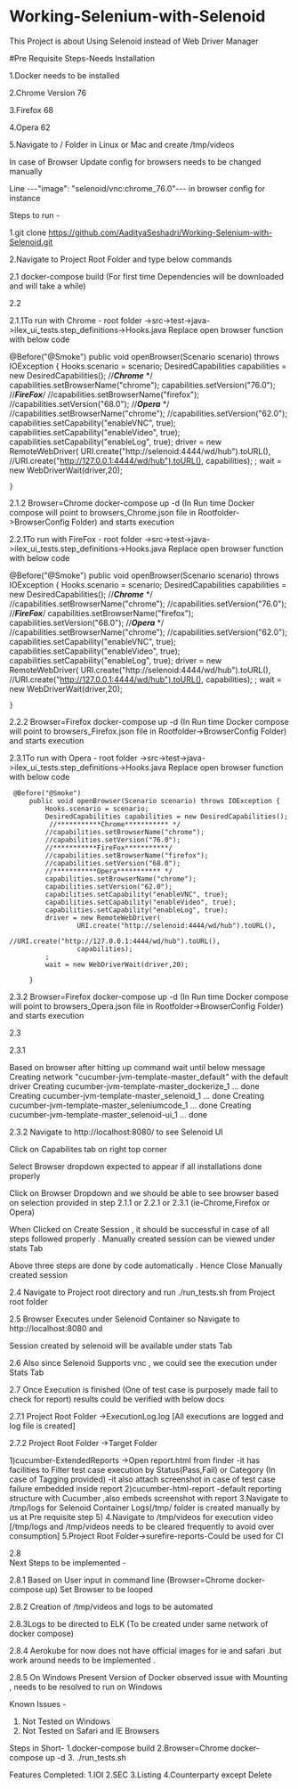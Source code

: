 # Working-Selenium-with-Selenoid
This Project is about Using Selenoid instead of Web Driver Manager 

#Pre Requisite Steps-Needs Installation 

1.Docker needs to be installed

2.Chrome Version 76
 
3.Firefox 68

4.Opera 62

5.Navigate to / Folder in Linux or Mac and create /tmp/videos

In case of Browser Update config for browsers needs to be changed manually 

Line ---"image": "selenoid/vnc:chrome_76.0"--- in browser config for instance



Steps to run -
 
1.git clone https://github.com/AadityaSeshadri/Working-Selenium-with-Selenoid.git

2.Navigate to Project Root Folder and type below commands 

2.1 docker-compose build (For first time Dependencies will be downloaded and will take a while)

2.2 

2.1.1To run with Chrome - root folder ->src->test->java->ilex_ui_tests.step_definitions->Hooks.java
Replace open browser function with below code 

@Before("@Smoke")
    public void openBrowser(Scenario scenario) throws IOException {
        Hooks.scenario = scenario;
        DesiredCapabilities capabilities = new DesiredCapabilities();
         //***********Chrome*********** */
        capabilities.setBrowserName("chrome");
        capabilities.setVersion("76.0");
        //***********FireFox***********/
        //capabilities.setBrowserName("firefox");
        //capabilities.setVersion("68.0");
        //***********Opera*********** */
        //capabilities.setBrowserName("chrome");
        //capabilities.setVersion("62.0");
        capabilities.setCapability("enableVNC", true);
        capabilities.setCapability("enableVideo", true);
        capabilities.setCapability("enableLog", true);
        driver = new RemoteWebDriver(
                URI.create("http://selenoid:4444/wd/hub").toURL(),
                 //URI.create("http://127.0.0.1:4444/wd/hub").toURL(),
                capabilities);
        ;
        wait = new WebDriverWait(driver,20);
        
    }
    
2.1.2 Browser=Chrome docker-compose up -d (In Run time Docker compose will point to browsers_Chrome.json file in Rootfolder->BrowserConfig Folder) and starts execution 


2.2.1To run with FireFox - root folder ->src->test->java->ilex_ui_tests.step_definitions->Hooks.java
Replace open browser function with below code 

@Before("@Smoke")
    public void openBrowser(Scenario scenario) throws IOException {
        Hooks.scenario = scenario;
        DesiredCapabilities capabilities = new DesiredCapabilities();
         //***********Chrome*********** */
        //capabilities.setBrowserName("chrome");
        //capabilities.setVersion("76.0");
        //***********FireFox***********/
        capabilities.setBrowserName("firefox");
        capabilities.setVersion("68.0");
        //***********Opera*********** */
        //capabilities.setBrowserName("chrome");
        //capabilities.setVersion("62.0");
        capabilities.setCapability("enableVNC", true);
        capabilities.setCapability("enableVideo", true);
        capabilities.setCapability("enableLog", true);
        driver = new RemoteWebDriver(
                URI.create("http://selenoid:4444/wd/hub").toURL(),
                 //URI.create("http://127.0.0.1:4444/wd/hub").toURL(),
                capabilities);
        ;
        wait = new WebDriverWait(driver,20);
        
    }
    
2.2.2 Browser=Firefox docker-compose up -d (In Run time Docker compose will point to browsers_Firefox.json file in Rootfolder->BrowserConfig Folder) and starts execution 

2.3.1To run with Opera - root folder ->src->test->java->ilex_ui_tests.step_definitions->Hooks.java
     Replace open browser function with below code 
     
     @Before("@Smoke")
         public void openBrowser(Scenario scenario) throws IOException {
             Hooks.scenario = scenario;
             DesiredCapabilities capabilities = new DesiredCapabilities();
              //***********Chrome*********** */
             //capabilities.setBrowserName("chrome");
             //capabilities.setVersion("76.0");
             //***********FireFox***********/
             //capabilities.setBrowserName("firefox");
             //capabilities.setVersion("68.0");
             //***********Opera*********** */
             capabilities.setBrowserName("chrome");
             capabilities.setVersion("62.0");
             capabilities.setCapability("enableVNC", true);
             capabilities.setCapability("enableVideo", true);
             capabilities.setCapability("enableLog", true);
             driver = new RemoteWebDriver(
                     URI.create("http://selenoid:4444/wd/hub").toURL(),
                      //URI.create("http://127.0.0.1:4444/wd/hub").toURL(),
                     capabilities);
             ;
             wait = new WebDriverWait(driver,20);
             
         }
         
 2.3.2 Browser=Firefox docker-compose up -d (In Run time Docker compose will point to browsers_Opera.json file in Rootfolder->BrowserConfig Folder) and starts execution 
 
 2.3
 
 2.3.1
 
 Based on browser after hitting up command wait until below message
 Creating network "cucumber-jvm-template-master_default" with the default driver
 Creating cucumber-jvm-template-master_dockerize_1    ... done
 Creating cucumber-jvm-template-master_selenoid_1  ... done
 Creating cucumber-jvm-template-master_seleniumcode_1 ... done
 Creating cucumber-jvm-template-master_selenoid-ui_1  ... done

2.3.2
Navigate to http://localhost:8080/ to see Selenoid UI 

Click on Capabilites tab on right top corner 

Select Browser dropdown expected to appear if all installations done properly 

Click on Browser Dropdown and we should be able to see browser based on selection provided in step 2.1.1 or 2.2.1 or 2.3.1 (ie-Chrome,Firefox or Opera)

When Clicked on Create Session , it should be successful in case of all steps followed properly . Manually created session can be viewed under stats Tab 

Above three steps are done by code automatically . Hence Close Manually created session

2.4 Navigate to Project root directory  and run ./run_tests.sh from Project root folder 

2.5 Browser Executes under Selenoid Container so Navigate to http://localhost:8080 and 

Session created by selenoid will be available under stats Tab

2.6 Also since Selenoid Supports vnc , we could see the execution under Stats Tab 

2.7 Once Execution is finished (One of test case is purposely made fail to check for report)
results could be verified with below docs 

2.7.1 
Project Root Folder ->ExecutionLog.log [All executions are logged and log file is created]

2.7.2
Project Root Folder ->Target Folder 

1)cucumber-ExtendedReports ->Open report.html from finder 
-it has facilities to Filter test case execution by Status(Pass,Fail) or Category (In case of Tagging provided)
-it also attach screenshot in case of test case failure embedded inside report 
2)cucumber-html-report
-default reporting structure with Cucumber ,also embeds screenshot with report 
3.Navigate to /tmp/logs for Selenoid Container Logs(/tmp/ folder is created manually by us at Pre requisite step 5)
4.Navigate to /tmp/videos for execution video 
[/tmp/logs and /tmp/videos needs to be cleared frequently to avoid over consumption]
5.Project Root Folder->surefire-reports-Could be used for CI 


2.8  
Next Steps to be implemented -

2.8.1
Based on User input in command line (Browser=Chrome docker-compose up) Set Browser to be looped 

2.8.2
Creation of /tmp/videos and logs to be automated 

2.8.3Logs to be directed to ELK (To be created under same network of docker compose)

2.8.4 Aerokube for now does not have official images for ie and safari .but work around needs to be implemented . 

2.8.5 On Windows Present Version of Docker observed issue with Mounting , needs to be resolved to run on Windows 



Known Issues - 

1. Not Tested on Windows 
2. Not Tested on Safari and IE Browsers 




Steps in Short- 
1.docker-compose build 
2.Browser=Chrome docker-compose up -d 
3. ./run_tests.sh


Features Completed:
1.IOI
2.SEC
3.Listing
4.Counterparty except Delete


